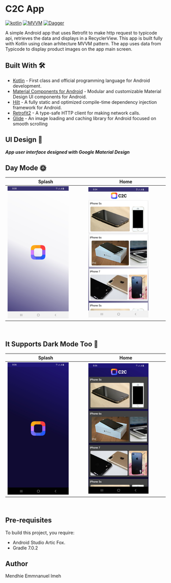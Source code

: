 # C2C App
[![kotlin](https://img.shields.io/badge/Kotlin-1.4.xx-blue)](https://kotlinlang.org/) [![MVVM ](https://img.shields.io/badge/Architecture-MVVM-brightgreen)](http://hannesdorfmann.com/android/mosby3-mvi-1) [![Dagger](https://img.shields.io/badge/Dagger-Hilt-orange)](https://dagger.dev/hilt)

A simple Android app that uses Retrofit to make http request to typicode api, retrieves the data and displays in a RecyclerView. This app is built fully with Kotlin using clean arhitecture MVVM pattern.
The app uses data from Typicode to display product images on the app main screen.

## Built With 🛠
- [Kotlin](https://kotlinlang.org/) - First class and official programming language for Android development.
- [Material Components for Android](https://github.com/material-components/material-components-android) - Modular and customizable Material Design UI components for Android.
- [Hilt](https://dagger.dev/hilt/) - A fully static and optimized compile-time dependency injection framework for Android.
- [Retrofit2](https://square.github.io/retrofit/) - A type-safe HTTP client for making network calls.
- [Glide](https://bumptech.github.io/glide/) - An image loading and caching library for Android focused on smooth scrolling

## UI Design 🎨

***App user interface designed with Google Material Design***
<br />

## Day Mode 🌞
Splash | Home 
--- | --- 
<img src="https://raw.githubusercontent.com/megamendhie/c2c-app/main/images/img1.jpg" width="80%">  | <img src="https://raw.githubusercontent.com/megamendhie/c2c-app/main/images/img2.jpg" width="80%"> 

<br />

## It Supports Dark Mode Too 🌚
Splash | Home 
--- | --- 
<img src="https://raw.githubusercontent.com/megamendhie/c2c-app/main/images/img3.jpg" width="80%">  | <img src="https://raw.githubusercontent.com/megamendhie/c2c-app/main/images/img4.jpg" width="80%"> 

<br />


## Pre-requisites
To build this project, you require:
* Android Studio Artic Fox.
* Gradle 7.0.2


## Author
Mendhie Emmnanuel Imeh